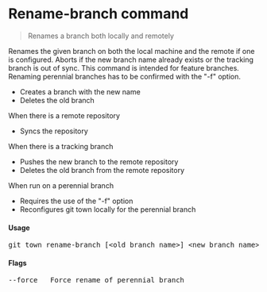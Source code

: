 <h1 textrun="command-heading">Rename-branch command</h1>

<blockquote textrun="command-summary">
Renames a branch both locally and remotely
</blockquote>

<a textrun="command-description">
Renames the given branch on both the local machine and the remote if one is configured.
Aborts if the new branch name already exists or the tracking branch is out of sync.
This command is intended for feature branches.
Renaming perennial branches has to be confirmed with the "-f" option.

- Creates a branch with the new name
- Deletes the old branch

When there is a remote repository

- Syncs the repository

When there is a tracking branch

- Pushes the new branch to the remote repository
- Deletes the old branch from the remote repository

When run on a perennial branch

- Requires the use of the "-f" option
- Reconfigures git town locally for the perennial branch

</a>

#### Usage

<pre textrun="command-usage">
git town rename-branch [&lt;old_branch_name&gt;] &lt;new_branch_name&gt;
</pre>

#### Flags

<pre textrun="command-flags">
--force   Force rename of perennial branch
</pre>
